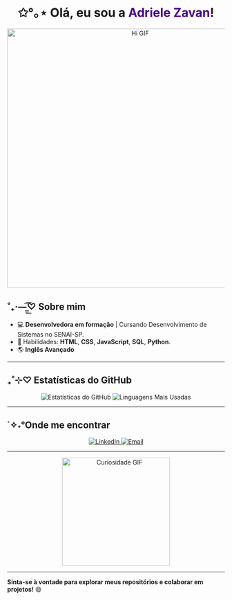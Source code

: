 # <div align="center"> ✩°｡⋆ Olá, eu sou a <font color="#4B0082">Adriele Zavan</font>!</div>

<p align="center">
  <img src="https://i.pinimg.com/originals/a5/d1/f6/a5d1f61e89bdce061817723044f8a757.gif" width="600" alt="Hi GIF">
</p>

## ˚₊·—̳͟͞͞♡ Sobre mim 
- 💻 **Desenvolvedora em formação** | Cursando Desenvolvimento de Sistemas no SENAI-SP.
- 👾 Habilidades: **HTML**, **CSS**, **JavaScript**, **SQL**, **Python**.
- 🌎 **Inglês Avançado** 


---

## ₊˚⊹♡ Estatísticas do GitHub
<p align="center">
  <img src="https://github-readme-stats.vercel.app/api?username=AdrieleZavan&show_icons=true&theme=radical" alt="Estatísticas do GitHub">
  <img src="https://github-readme-stats.vercel.app/api/top-langs/?username=AdrieleZavan&layout=compact&theme=radical" alt="Linguagens Mais Usadas">
</p>

---

## ˙✧˖°Onde me encontrar
<p align="center">
  <a href="https://www.linkedin.com/in/adrielezavan/" target="_blank">
    <img src="https://img.shields.io/badge/LinkedIn-blue?style=for-the-badge&logo=linkedin&logoColor=white" alt="LinkedIn">
  </a>
  <a href="mailto:adrielezavan@example.com">
    <img src="https://img.shields.io/badge/Email-D14836?style=for-the-badge&logo=gmail&logoColor=white" alt="Email">
  </a>
</p>

---

<p align="center">
  <img src="https://media.giphy.com/media/1rNWuuyaQJbIk/giphy.gif" width="250" alt="Curiosidade GIF">
</p>

---

**Sinta-se à vontade para explorar meus repositórios e colaborar em projetos!** 😄
